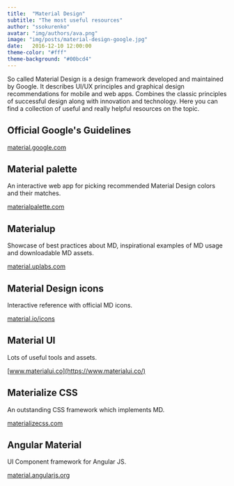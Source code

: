 ```yaml
---
title:  "Material Design"
subtitle: "The most useful resources"
author: "ssokurenko"
avatar: "img/authors/ava.png"
image: "img/posts/material-design-google.jpg"
date:   2016-12-10 12:00:00
theme-color: "#fff"
theme-background: "#00bcd4"
---
```


So called Material Design is a design framework developed and maintained by Google.
It describes UI/UX principles and graphical design recommendations for mobile and web apps.
Combines the classic principles of successful design along with innovation and technology.
Here you can find a collection of useful and really helpful resources on the topic.

## Official Google's Guidelines

[material.google.com](https://material.google.com/)

##  Material palette

An interactive web app for picking recommended Material Design colors and their matches.

[materialpalette.com](https://www.materialpalette.com/)

## Materialup

Showcase of best practices about MD, inspirational examples of MD usage and downloadable MD assets.

[material.uplabs.com](https://material.uplabs.com/)

## Material Design icons

Interactive reference with official MD icons.

[material.io/icons](https://material.io/icons/)


## Material UI

Lots of useful tools and assets.

[www.materialui.co](https://www.materialui.co/)

## Materialize CSS

An outstanding CSS framework which implements MD.

[materializecss.com](http://materializecss.com/)

## Angular Material

UI Component framework for Angular JS.

[material.angularjs.org](https://material.angularjs.org/latest/)
